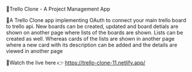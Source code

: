 📝Trello Clone - A Project Management App 

📌A Trello Clone app implementing OAuth to connect your main trello board to trello api. New boards can be created, updated and board detials are shown on another page where lists of the boards are shown. Lists can be created as well. Whereas cards of the lists are shown in another page where a new card with its description can be added and the details are viewed in another page

🚩Watch the live here 👉
https://trello-clone-11.netlify.app/
